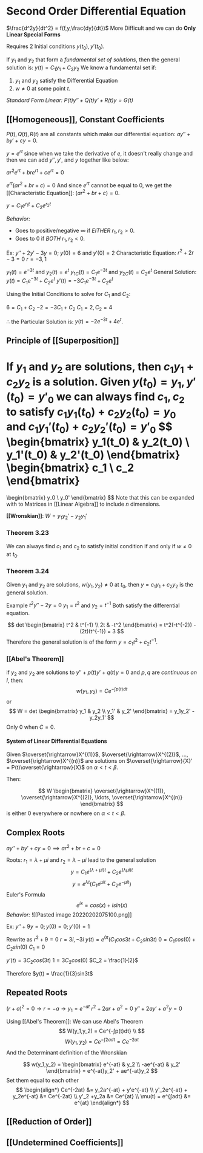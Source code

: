 # Second Order Differential Equation
$\frac{d^2y}{dt^2} = f(f,y,\frac{dy}{dt})$
More Difficult and we can do **Only Linear Special Forms**

Requires 2 Initial conditions $y(t_0),y'(t_0)$.

If $y_1$ and $y_2$ that form a *fundamental set of solutions*, then the general solution is:
$y(t) = C_1y_1 + C_2 y_2$
We know a fundamental set if:
1. $y_1$ and $y_2$ satisfy the Differential Equation
2. $w \neq 0$ at some point $t$.

*Standard Form Linear: $P(t)y'' + Q(t)y' + R(t)y = G(t)$*

## [[Homogeneous]], Constant Coefficients
$P(t), Q(t), R(t)$ are all constants which make our differential equation: $ay'' + by' + cy = 0$.

$y = e^{rt}$ since when we take the derivative of $e$, it doesn't really change and then we can add $y'', y',$ and $y$ together like below:


$ar^2e^{rt} + bre^{rt} + ce^{rt} = 0$

$e^{rt}(ar^2+br+c) = 0$
And since $e^{rt}$ cannot be equal to 0, we get the [[Characteristic Equation]]:
$(ar^2+br+c)=0$.

$y = C_1e^{r_1t} + C_2e^{r_2t}$

*Behavior:* 
- Goes to positive/negative $\infty$ if *EITHER* $r_1, r_2 > 0$. 
- Goes to 0 if *BOTH* $r_1, r_2 < 0$.

Ex: $y'' + 2y' - 3y = 0$; $y(0) = 6$ and $y'(0) = 2$
Characteristic Equation: $r^2 + 2r - 3 = 0$
$r = -3, 1$

$y_1(t) = e^{-3t}$ and $y_2(t) = e^t$
$y_{1C}(t) = C_1e^{-3t}$ and $y_{2C}(t) = C_2e^t$
General Solution: 
$y(t) = C_1e^{-3t} + C_2e^t$
$y'(t) = -3C_1e^{-3t} + C_2e^t$

Using the Initial Conditions to solve for $C_1$ and $C_2$:

$6 = C_1 + C_2$
$-2 = -3C_1 + C_2$
$C_1 = 2, C_2 = 4$

$\therefore$ the Particular Solution is:
$y(t) = -2e^{-3t} + 4e^t$.

## Principle of [[Superposition]]
If $y_1$ and $y_2$ are solutions, then $c_1y_1 + c_2y_2$ is a solution. 
Given $y(t_0) = y_1, y'(t_0) = y'_0$ we can always find $c_1, c_2$ to satisfy $c_1y_1(t_0) + c_2y_2(t_0) = y_0$ and $c_1y_1'(t_0) + c_2y_2'(t_0) = y'_0$ 
$$
\begin{bmatrix}
y_1(t_0) & y_2(t_0) \\
y_1'(t_0) & y_2'(t_0)
\end{bmatrix}
\begin{bmatrix}
c_1 \\
c_2
\end{bmatrix}
=
\begin{bmatrix}
y_0 \\
y_0'
\end{bmatrix}
$$
Note that this can be expanded with to Matrices in [[Linear Algebra]] to include $n$ dimensions.

**[[Wronskian]]**: $W = y_1y_2' - y_2y_1'$

### Theorem 3.23
We can always find $c_1$ and $c_2$ to satisfy initial condition if and only if $w \neq 0$ at $t_0$.

### Theorem 3.24
Given $y_1$ and $y_2$ are solutions, $w(y_1,y_2) \neq 0$ at $t_0$, then $y = c_1y_1 + c_2y_2$ is the general solution.

Example
$t^2y'' - 2y = 0$
$y_1 = t^2$ and $y_2 = t^{-1}$
Both satisfy the differential equation.

$$
det
\begin{bmatrix}
t^2 & t^{-1} \\
2t & -t^2
\end{bmatrix}
= t^2(-t^{-2}) - (2t)(t^{-1}) = 3
$$
Therefore the general solution is of the form $y = c_1t^2 + c_2t^{-1}$.

### [[Abel's Theorem]]
if $y_2$ and $y_2$ are solutions to $y'' + p(t)y' + q(t)y = 0$ and $p,q$ are *continuous on $I$*, then:
$$
w(y_1,y_2) = Ce^{-∫p(t)dt}
$$
or
$$ W = det
\begin{bmatrix}
y_1 & y_2 \\
y_1' & y_2'
\end{bmatrix} = y_1y_2' - y_2y_1'
$$
Only $0$ when $C = 0$.

#### System of Linear Differential Equations

Given $\overset{\rightarrow}X^{(1)}$, $\overset{\rightarrow}X^{(2)}$, $\ldots$, $\overset{\rightarrow}X^{(n)}$ are solutions on $\overset{\rightarrow}{X}' = P(t)\overset{\rightarrow}{X}$ on $\alpha < t < \beta$.

Then:

$$
W
\begin{bmatrix}
\overset{\rightarrow}X^{(1)}, \overset{\rightarrow}X^{(2)}, \ldots, \overset{\rightarrow}X^{(n)}
\end{bmatrix}
$$
is either $0$ everywhere or nowhere on $\alpha < t < \beta$.

## Complex Roots
$ay'' + by' + cy = 0 \implies ar^2 + br + c = 0$

Roots: $r_1 = \lambda + \mu i$ and $r_2 = \lambda - \mu i$ lead to the general solution 
$$
y = C_1e^{(\lambda + \mu i)t} + C_2e^{(\lambda \mu i)t}
$$
$$
	y = e^{\lambda t}(C_1e^{\mu it} + C_2e^{-\mu i t})
$$
Euler's Formula
$$
e^{ix} = cos(x) + isin(x)
$$
*Behavior:*
![[Pasted image 20220202075100.png]]

Ex: $y'' + 9y = 0; y(0) = 0; y'(0) = 1$

Rewrite as $r^2 + 9 = 0$
$r = 3i,-3i$
$y(t) = e^{0t}(C_1cos3t + C_2sin3t)$
$0 = C_1cos(0) + C_2sin(0)$
$C_1 = 0$


$y'(t) = 3C_2cos(3t)$
$1 = 3C_2cos(0)$
$C_2 = \frac{1}{2}$

Therefore $y(t) = \frac{1}{3}sin3t$

## Repeated Roots

$(r+a)^2 = 0 \rightarrow r = -a \rightarrow y_1 = e^{-at}$ 
$r^2 + 2ar + a^2 = 0$
$y'' + 2ay' + a^2y = 0$

Using [[Abel's Theorem]]:
We can use Abel's Theorem
$$
W(y_1,y_2) = Ce^{-∫p(t)dt} \\
$$
$$W(y_1,y_2) = Ce^{-∫2adt} = Ce^{-2at}$$
And the Determinant definition of the Wronskian

$$
w(y_1,y_2) = \begin{bmatrix}
	e^{-at} & y_2 \\
	-ae^{-at} & y_2'
\end{bmatrix} = e^{-at}y_2' + ae^{-at}y_2
$$
Set them equal to each other
$$
\begin{align*}
	Ce^{-2at} &= y_2a^{-at} + y'e^{-at} \\
	y'_2e^{-at} + y_2e^{-at} &= Ce^{-2at} \\
	y'_2 +y_2a &= Ce^{at} \\
	\mu(t) = e^{∫adt} &= e^{at}
\end{align*}
$$

## [[Reduction of Order]]

## [[Undetermined Coefficients]]
